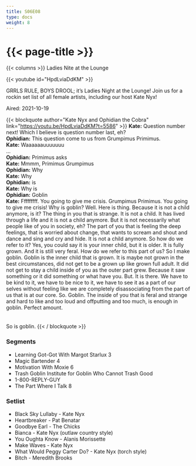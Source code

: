 ```yaml
---
title: S06E08
type: docs
weight: 8
---
```


# {{< page-title >}}

{{< columns >}}
Ladies Nite at the Lounge

{{< youtube id="HpdLviaDdKM" >}}

GRRLS RULE, BOYS DROOL; it’s Ladies Night at the Lounge! Join us for a rockin set list of all female artists, including our host Kate Nyx!

Aired: 2021-10-19

{{< blockquote author="Kate Nyx and Ophidian the Cobra" link="https://youtu.be/HpdLviaDdKM?t=5586" >}}
<b>Kate:</b>  Question number next!  Which I believe is question number last, eh?<br/>
<b>Ophidian:</b>  This question come to us from Grumpimus Primimus.<br/>
<b>Kate:</b>  Waaaaaauuuuuuu<br/>
...<br/>
<b>Ophidian:</b>  Primimus asks<br/>
<b>Kate:</b>  Mmmm, Primimus Grumpimus<br/>
<b>Ophidian:</b> Why<br/>
<b>Kate:</b>  Why<br/>
<b>Ophidian:</b>  is<br/>
<b>Kate:</b>  Why is<br/>
<b>Ophidian:</b>  Goblin<br/>
<b>Kate:</b>  Fffffffff.  You going to give me crisis.  Grumpimus Primimus.  You going to give me crisis!  Why is goblin?  Well.  Here is thing.  Because it is not a child anymore, is it?  The thing in you that is strange.  It is not a child.  It has lived through a life and it is not a child anymore.  But it is not necessarily what people like of you in society, eh?  The part of you that is feeling the deep feelings, that is worried about change, that wants to scream and shout and dance and sing and cry and hide.  It is not a child anymore.  So how do we refer to it?  Yes, you could say it is your inner child, but it is older.  It is fully grown.  And it is still very feral.  How do we refer to this part of us?  So I make goblin.  Goblin is the inner child that is grown.  It is maybe not grown in the best circumstances, did not get to be a grown up like grown full adult.  It did not get to stay a child inside of you as the outer part grew.  Because it saw something or it did something or what have you.  But.  It is there.  We have to be kind to it, we have to be nice to it, we have to see it as a part of our selves without feeling like we are completely disassociating from the part of us that is at our core.  So.  Goblin.  The inside of you that is feral and strange and hard to like and too loud and offputting and too much, is enough in goblin.  Perfect amount.<br/>
<br/><br/>
So is goblin.
{{< / blockquote >}}

### Segments
* Learning Got-Got With Margot Starlux 3
* Magic Bartender 4
* Motivation With Moxie 6
* Trash Goblin Institute for Goblin Who Cannot Trash Good
* 1-800-REPLY-GUY
* The Part Where I Talk 8


### Setlist
* Black Sky Lullaby - Kate Nyx
* Heartbreaker - Pat Benatar
* Goodbye Earl - The Chicks
* Bianca - Kate Nyx (outlaw country style)
* You Oughta Know - Alanis Morissette
* Make Waves - Kate Nyx
* What Would Peggy Carter Do? - Kate Nyx (torch style)
* Bitch - Meredith Brooks
